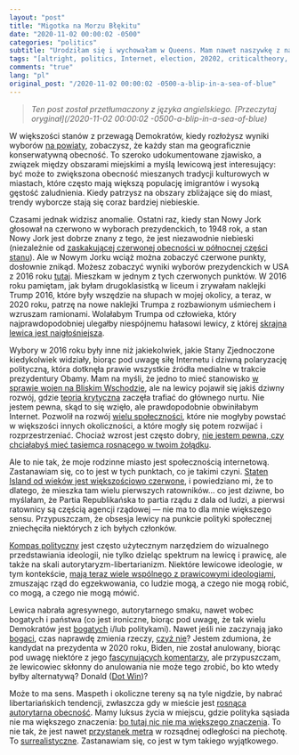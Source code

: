 ```yaml
---
layout: "post"
title: "Migotka na Morzu Błękitu"
date: "2020-11-02 00:00:02 -0500"
categories: "politics"
subtitle: "Urodziłam się i wychowałam w Queens. Mam nawet naszywkę z nazwą na rękawie mojej dżinsowej kurtki."
tags: "[altright, politics, Internet, election, 20202, criticaltheory, cancel]"
comments: "true"
lang: "pl"
original_post: "/2020-11-02 00:00:02 -0500-a-blip-in-a-sea-of-blue"
---
```


> *Ten post został przetłumaczony z języka angielskiego. [Przeczytaj oryginał](/2020-11-02 00:00:02 -0500-a-blip-in-a-sea-of-blue)*

W większości stanów z przewagą Demokratów, kiedy rozłożysz wyniki wyborów <a href="https://www.nytimes.com/elections/2016/results/new-york" target="_blank">na powiaty</a>, zobaczysz, że każdy stan ma geograficznie konserwatywną obecność. To szeroko udokumentowane zjawisko, a związek między obszarami miejskimi a myślą lewicową jest interesujący: być może to zwiększona obecność mieszanych tradycji kulturowych w miastach, które często mają większą populację imigrantów i wysoką gęstość zaludnienia. Kiedy patrzysz na obszary zbliżające się do miast, trendy wyborcze stają się coraz bardziej niebieskie.<!-- more -->

Czasami jednak widzisz anomalie. Ostatni raz, kiedy stan Nowy Jork głosował na czerwono w wyborach prezydenckich, to 1948 rok, a stan Nowy Jork jest dobrze znany z tego, że jest niezawodnie niebieski (niezależnie od <a href="https://en.wikipedia.org/wiki/Politics_of_Upstate_New_York" target="_blank">zaskakującej czerwonej obecności w północnej części stanu</a>). Ale w Nowym Jorku wciąż można zobaczyć czerwone punkty, dosłownie znikąd. Możesz zobaczyć wyniki wyborów prezydenckich w USA z 2016 roku <a href="{{ site.url }}/politics/2020/10/18/2016-presidental-voting-data/" target="_blank">tutaj</a>. Mieszkam w jednym z tych czerwonych punktów. W 2016 roku pamiętam, jak byłam drugoklasistką w liceum i zrywałam naklejki Trump 2016, które były wszędzie na słupach w mojej okolicy, a teraz, w 2020 roku, patrzę na nowe naklejki Trumpa z rozbawionym uśmiechem i wzruszam ramionami. Wolałabym Trumpa od człowieka, który najprawdopodobniej ulegałby niespójnemu hałasowi lewicy, z której <a href="https://www.washingtonpost.com/magazine/2020/01/21/i-was-60s-socialist-todays-progressives-are-danger-repeating-my-generations-mistakes/?arc404=true" target="_blank">skrajna lewica jest najgłośniejsza</a>.

Wybory w 2016 roku były inne niż jakiekolwiek, jakie Stany Zjednoczone kiedykolwiek widziały, biorąc pod uwagę siłę Internetu i dziwną polaryzację polityczną, która dotknęła prawie wszystkie źródła medialne w trakcie prezydentury Obamy. Mam na myśli, że jedno to mieć stanowisko <a href="https://www.huffpost.com/entry/democrats-foreign-policy-2020_n_5aa959dbe4b0f4aaa112ef0f" target="_blank">w sprawie wojen na Bliskim Wschodzie</a>, ale na lewicy pojawił się jakiś dziwny rozwój, gdzie <a href="https://iep.utm.edu/frankfur/" target="_blank">teoria krytyczna</a> zaczęła trafiać do głównego nurtu. Nie jestem pewna, skąd to się wzięło, ale prawdopodobnie obwiniłabym Internet. Pozwolił na rozwój <a href="https://www.4chan.org/" target="_blank">wielu społeczności</a>, które nie mogłyby powstać w większości innych okoliczności, a które mogły się potem rozwijać i rozprzestrzeniać. Chociaż wzrost jest często dobry, <a href="https://en.wikipedia.org/wiki/Cult_of_personality" target="_blank">nie jestem pewna, czy chciałabyś mieć tasiemca rosnącego w twoim żołądku</a>.

Ale to nie tak, że moje rodzinne miasto jest społecznością internetową. Zastanawiam się, co to jest w tych punktach, co je takimi czyni. <a href="https://www.city-journal.org/html/new-yorks-red-borough-15652.html" target="_blank">Staten Island od wieków jest większościowo czerwone</a>, i powiedziano mi, że to dlatego, że mieszka tam wielu pierwszych ratowników... co jest dziwne, bo myślałam, że Partia Republikańska to partia rządu z dala od ludzi, a pierwsi ratownicy są częścią agencji rządowej — nie ma to dla mnie większego sensu. Przypuszczam, że obsesja lewicy na punkcie polityki społecznej zniechęciła niektórych z ich byłych członków.

<a href="https://www.politicalcompass.org/" target="_blank">Kompas polityczny</a> jest często użytecznym narzędziem do wizualnego przedstawiania ideologii, nie tylko dzieląc spektrum na lewicę i prawicę, ale także na skali autorytaryzm-libertarianizm. Niektóre lewicowe ideologie, w tym kontekście, <a href="https://mnrepublic.com/3275/opinion/the-dangers-of-cult-like-behavior-on-the-far-left-and-far-right/" target="_blank">mają teraz wiele wspólnego z prawicowymi ideologiami</a>, zmuszając rząd do egzekwowania, co ludzie mogą, a czego nie mogą robić, co mogą, a czego nie mogą mówić.

Lewica nabrała agresywnego, autorytarnego smaku, nawet wobec bogatych i państwa (co jest ironiczne, biorąc pod uwagę, że tak wielu Demokratów jest <a href="https://en.wikipedia.org/wiki/Limousine_liberal" target="_blank">bogatych</a> i/lub politykami). Nawet jeśli nie zaczynają jako <a href="https://www.youtube.com/watch?v=ee8GedvPmBU" target="_blank">bogaci</a>, czas naprawdę zmienia rzeczy, <a href="https://www.forbes.com/sites/danalexander/2019/08/14/heres-the-net-worth-of-every-2020-presidential-candidate/?sh=6f465cbe37c5" target="_blank">czyż nie</a>? Jestem zdumiona, że kandydat na prezydenta w 2020 roku, Biden, nie został anulowany, biorąc pod uwagę niektóre z jego <a href="https://www.youtube.com/watch?v=idpevmeoK1A" target="_blank">fascynujących komentarzy</a>, ale przypuszczam, że lewicowiec skłonny do anulowania nie może tego zrobić, bo kto wtedy byłby alternatywą? Donald (<a href="https://thedonald.win/" target="_blank">Dot Win</a>)?

Może to ma sens. Maspeth i okoliczne tereny są na tyle nigdzie, by nabrać libertariańskich tendencji, zwłaszcza gdy w mieście jest <a href="https://www.youtube.com/watch?v=nvesu6oK4rU" target="_blank">rosnąca autorytarna obecność</a>. Mamy luksus życia w miejscu, gdzie polityka sąsiada nie ma większego znaczenia: <a href="https://64.media.tumblr.com/a28674af2e03f1fdff45b0b6a142cf83/tumblr_n42uydErbn1s4df8ko1_1280.png" target="_blank">bo tutaj nic nie ma większego znaczenia</a>. To nie tak, że jest nawet <a href="https://new.mta.info/map/5256" target="_blank">przystanek metra</a> w rozsądnej odległości na piechotę. To <a href="https://www.youtube.com/watch?v=wtPBOwE0Qn0" target="_blank">surrealistyczne</a>. Zastanawiam się, co jest w tym takiego wyjątkowego.